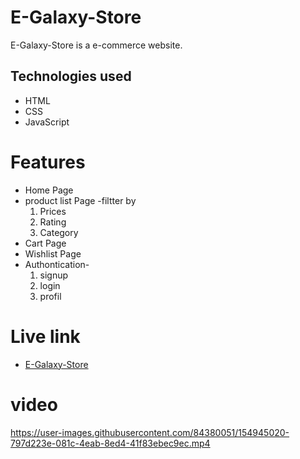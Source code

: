 
# E-Galaxy-Store

E-Galaxy-Store is a e-commerce website.
## Technologies used
- HTML
- CSS
- JavaScript


# Features 
- Home Page
- product list Page -filtter by
    1. Prices 
    2. Rating
    3. Category
- Cart Page
- Wishlist Page
- Authontication- 
    1. signup
    2. login
    3. profil
  
    
# **Live link**
- [E-Galaxy-Store](https://e-galaxy-store.netlify.app/)

# video 


https://user-images.githubusercontent.com/84380051/154945020-797d223e-081c-4eab-8ed4-41f83ebec9ec.mp4


